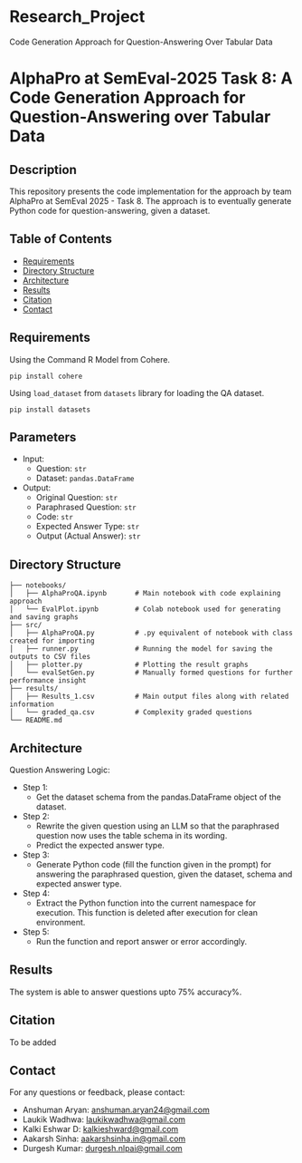 # Research_Project
Code Generation Approach for Question-Answering Over Tabular Data 

# AlphaPro at SemEval-2025 Task 8: A Code Generation Approach for Question-Answering over Tabular Data

## Description
This repository presents the code implementation for the approach by team AlphaPro at SemEval 2025 - Task 8. The approach is to eventually generate Python code for question-answering, given a dataset.

## Table of Contents
* [Requirements](#requirements)
* [Directory Structure](#directory-structure)
* [Architecture](#architecture)
* [Results](#results)
* [Citation](#citation)
* [Contact](#contact)

## Requirements
Using the Command R Model from Cohere.

```
pip install cohere
```

Using `load_dataset` from `datasets` library for loading the QA dataset.

```
pip install datasets
```

## Parameters
* Input:
   * Question: `str`
   * Dataset: `pandas.DataFrame`
* Output:
   * Original Question: `str`
   * Paraphrased Question: `str`
   * Code: `str`
   * Expected Answer Type: `str`
   * Output (Actual Answer): `str`

## Directory Structure

```
├── notebooks/
│   ├── AlphaProQA.ipynb       # Main notebook with code explaining approach
│   └── EvalPlot.ipynb         # Colab notebook used for generating and saving graphs
├── src/
│   ├── AlphaProQA.py          # .py equivalent of notebook with class created for importing
│   ├── runner.py              # Running the model for saving the outputs to CSV files
│   ├── plotter.py             # Plotting the result graphs
│   └── evalSetGen.py          # Manually formed questions for further performance insight
├── results/
│   ├── Results_1.csv          # Main output files along with related information
│   └── graded_qa.csv          # Complexity graded questions
└── README.md
```

## Architecture
Question Answering Logic:
* Step 1:
   * Get the dataset schema from the pandas.DataFrame object of the dataset.
* Step 2:
   * Rewrite the given question using an LLM so that the paraphrased question now uses the table schema in its wording.
   * Predict the expected answer type.
* Step 3:
   * Generate Python code (fill the function given in the prompt) for answering the paraphrased question, given the dataset, schema and expected answer type.
* Step 4:
   * Extract the Python function into the current namespace for execution. This function is deleted after execution for clean environment.
* Step 5:
   * Run the function and report answer or error accordingly.

## Results
The system is able to answer questions upto 75% accuracy%.

## Citation
To be added

## Contact
For any questions or feedback, please contact:
- Anshuman Aryan: anshuman.aryan24@gmail.com
- Laukik Wadhwa: laukikwadhwa@gmail.com
- Kalki Eshwar D: kalkieshward@gmail.com
- Aakarsh Sinha: aakarshsinha.in@gmail.com
- Durgesh Kumar: durgesh.nlpai@gmail.com
